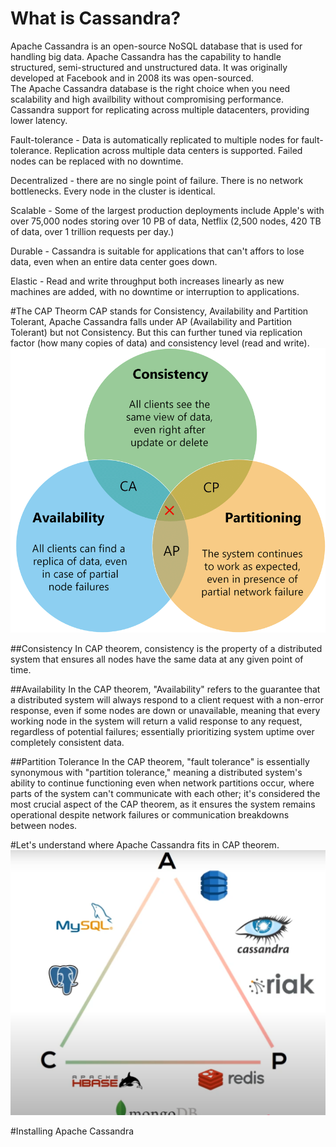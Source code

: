 # What is Cassandra?
Apache Cassandra is an open-source NoSQL database that is used for handling big data. Apache Cassandra has the capability 
to handle structured, semi-structured and unstructured data. It was originally developed at Facebook and in 2008 its 
was open-sourced.  
The Apache Cassandra database is the right choice when you need scalability and high availbility without compromising 
performance. Cassandra support for replicating across multiple datacenters, providing lower latency.

Fault-tolerance - Data is automatically replicated to multiple nodes for fault-tolerance. Replication across multiple 
data centers is supported. Failed nodes can be replaced with no downtime. 

Decentralized - there are no single point of failure. There is no network bottlenecks. Every node in the cluster is 
identical.

Scalable - Some of the largest production deployments include Apple's with over 75,000 nodes storing over 10 PB of data, 
Netflix (2,500 nodes, 420 TB of data, over 1 trillion requests per day.)

Durable - Cassandra is suitable for applications that can't affors to lose data, even when an entire data center goes 
down.

Elastic - Read and write throughput both increases linearly as new machines are added, with no downtime or interruption 
to applications. 

#The CAP Theorm 
CAP stands for Consistency, Availability and Partition Tolerant, Apache Cassandra falls under AP (Availability and 
Partition Tolerant) but not Consistency. But this can further tuned via replication factor (how many copies of data) and 
consistency level (read and write).
![img_1.png](img_1.png)

##Consistency
In CAP theorem, consistency is the property of a distributed system that ensures all nodes have the same 
data at any given point of time. 

##Availability
In the CAP theorem, "Availability" refers to the guarantee that a distributed system will always respond to a client 
request with a non-error response, even if some nodes are down or unavailable, meaning that every working node in the 
system will return a valid response to any request, regardless of potential failures; essentially prioritizing system 
uptime over completely consistent data.

##Partition Tolerance 
In the CAP theorem, "fault tolerance" is essentially synonymous with "partition tolerance," meaning a distributed 
system's ability to continue functioning even when network partitions occur, where parts of the system can't communicate 
with each other; it's considered the most crucial aspect of the CAP theorem, as it ensures the system remains operational 
despite network failures or communication breakdowns between nodes.

#Let's understand where Apache Cassandra fits in CAP theorem.
![img_2.png](img_2.png)

#Installing Apache Cassandra




